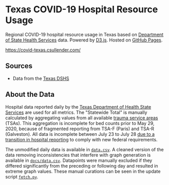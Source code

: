 # Texas COVID-19 Hospital Resource Usage

Regional COVID-19 hospital resource usage in Texas based on [Department of State Health Services](https://dshs.texas.gov/) data. Powered by [D3.js](https://d3js.org/). Hosted on [GitHub Pages](https://pages.github.com/).

https://covid-texas.csullender.com/

## Sources

* Data from the [Texas DSHS](https://www.dshs.state.tx.us/coronavirus/additionaldata/)

## About the Data

Hospital data reported daily by the [Texas Department of Health State Services](https://dshs.texas.gov/) are used for all metrics. The "Statewide Total" is manually calculated by aggregating values from all available [trauma service areas](https://www.dshs.texas.gov/emstraumasystems/etrarac.shtm) (TSAs). This aggregation is incomplete for bed counts prior to May 29, 2020, because of fragmented reporting from TSA-F (Paris) and TSA-R (Galveston). All data is incomplete between July 23 to July 28 [due to a transition in hospital reporting](https://www.kxan.com/news/coronavirus/hospitalizations/18-of-texas-hospitals-arent-reporting-complete-data-dshs-says/) to comply with new federal requirements.

The unmodified daily data is available in [`data.csv`](data.csv). A cleaned version of the data removing inconsistencies that interfere with graph generation is available in [`docs/data.csv`](docs/data.csv). Datapoints were manually excluded if they differed significantly from the preceding or following day and resulted in extreme graph values. These manual curations can be seen in the update script [`fetch.py`](fetch.py).
